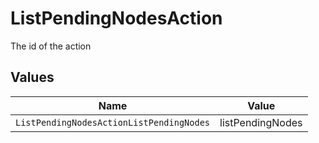 # ListPendingNodesAction

The id of the action


## Values

| Name                                     | Value                                    |
| ---------------------------------------- | ---------------------------------------- |
| `ListPendingNodesActionListPendingNodes` | listPendingNodes                         |